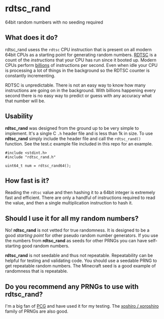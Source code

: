 # rdtsc_rand

64bit random numbers with no seeding required

## What does it do?

rdtsc_rand usess the `rdtsc` CPU instruction that is present on all modern
64bit CPUs as a starting point for generating random numbers.
[RDTSC](https://en.wikipedia.org/wiki/Time_Stamp_Counter) is a count of the
_instructions_ that your CPU has run since it booted up. Modern CPUs perform
[billions](https://en.wikipedia.org/wiki/Instructions_per_second#CPU_results)
of instructions per second. Even when idle your CPU is processing a lot of
things in the background so the RDTSC counter is constantly incrementing.

RDTSC is unpredictable. There is not an easy way to know how many
instructions are going on in the background. With billions happening
every second there is no easy way to predict or guess with any accuracy
what that number will be.

## Usability

**rdtsc_rand** was designed from the ground up to be very simple to
implement. It's a single C `.h` header file and is less than 1k in size. To
use **rdtsc_rand** simply include the header file and call the `rdtsc_rand()`
function. See the test.c example file included in this repo for an example.

```
#include <stdint.h>
#include "rdtsc_rand.h"

uint64_t num = rdtsc_rand64();
```

## How fast is it?

Reading the `rdtsc` value and then hashing it to a 64bit integer is extremely
fast and efficient. There are only a handful of instructions required to
read the value, and then a single multiplication instruction to hash it.

## Should I use it for all my random numbers?

No! **rdtsc_rand** is not vetted for true randomness. It is designed to be
a good _starting point_ for other pseudo random number generators. If you
use the numbers from **rdtsc_rand** as seeds for other PRNGs you can have
self-starting good random numbers.

**rdtsc_rand** is not seedable and thus not repeatable. Repeatability can
be helpful for testing and validating code. You should use a seedable PRNG
to get repeatable random numbers. The Minecraft seed is a good example of
randomness that is repeatable.

## Do you recommend any PRNGs to use with rdtsc_rand?

I'm a big fan of [PCG](https://www.pcg-random.org/) and have
used it for my testing. The [xoshiro / xoroshiro](https://prng.di.unimi.it/)
family of PRNGs are also good.
